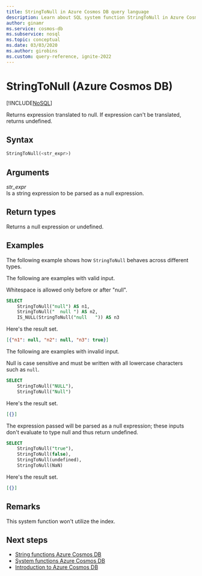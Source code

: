 ```yaml
---
title: StringToNull in Azure Cosmos DB query language
description: Learn about SQL system function StringToNull in Azure Cosmos DB.
author: ginamr
ms.service: cosmos-db
ms.subservice: nosql
ms.topic: conceptual
ms.date: 03/03/2020
ms.author: girobins
ms.custom: query-reference, ignite-2022
---
```

# StringToNull (Azure Cosmos DB)
[!INCLUDE[NoSQL](../../includes/appliesto-nosql.md)]

 Returns expression translated to null. If expression can't be translated, returns undefined.  
  
## Syntax
  
```sql
StringToNull(<str_expr>)  
```  
  
## Arguments
  
*str_expr*  
   Is a string expression to be parsed as a null expression.
  
## Return types
  
  Returns a null expression or undefined.  
  
## Examples
  
  The following example shows how `StringToNull` behaves across different types. 

The following are examples with valid input.

 Whitespace is allowed only before or after "null".

```sql
SELECT 
    StringToNull("null") AS n1, 
    StringToNull("  null ") AS n2,
    IS_NULL(StringToNull("null   ")) AS n3
```  
  
 Here's the result set.  
  
```json
[{"n1": null, "n2": null, "n3": true}]
```  

The following are examples with invalid input.

Null is case sensitive and must be written with all lowercase characters such as `null`.

```sql
SELECT    
    StringToNull("NULL"),
    StringToNull("Null")
```  
  
 Here's the result set.  
  
```json
[{}]
```  

The expression passed will be parsed as a null expression; these inputs don't evaluate to type null and thus return undefined.

```sql
SELECT    
    StringToNull("true"), 
    StringToNull(false), 
    StringToNull(undefined),
    StringToNull(NaN) 
```  
  
 Here's the result set.  
  
```json
[{}]
```  

## Remarks

This system function won't utilize the index.

## Next steps

- [String functions Azure Cosmos DB](system-functions.yml)
- [System functions Azure Cosmos DB](system-functions.yml)
- [Introduction to Azure Cosmos DB](../../introduction.md)
